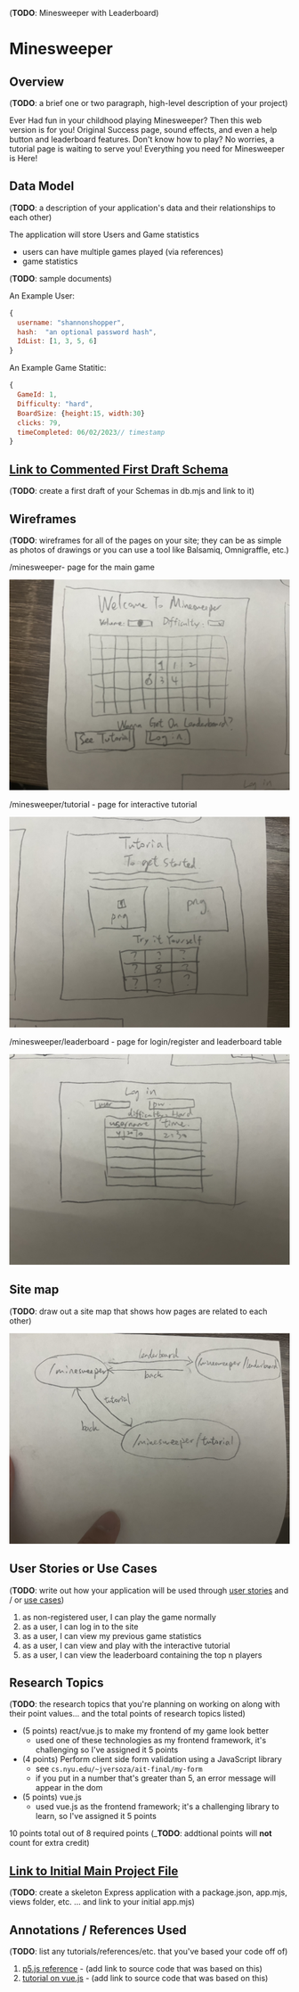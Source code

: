 (__TODO__: Minesweeper with Leaderboard)

# Minesweeper

## Overview

(__TODO__: a brief one or two paragraph, high-level description of your project)

Ever Had fun in your childhood playing Minesweeper? Then this web version is for you! Original Success page, sound effects, and even a help button and leaderboard features. Don't know how to play? No worries, a tutorial page is waiting to serve you! Everything you need for Minesweeper is Here!


## Data Model

(__TODO__: a description of your application's data and their relationships to each other) 

The application will store Users and Game statistics

* users can have multiple games played (via references)
* game statistics

(__TODO__: sample documents)

An Example User:

```javascript
{
  username: "shannonshopper",
  hash:  "an optional password hash",
  IdList: [1, 3, 5, 6]
}
```

An Example Game Statitic:

```javascript
{
  GameId: 1,
  Difficulty: "hard",
  BoardSize: {height:15, width:30}
  clicks: 79,
  timeCompleted: 06/02/2023// timestamp
}
```


## [Link to Commented First Draft Schema](db.mjs) 

(__TODO__: create a first draft of your Schemas in db.mjs and link to it)

## Wireframes

(__TODO__: wireframes for all of the pages on your site; they can be as simple as photos of drawings or you can use a tool like Balsamiq, Omnigraffle, etc.)

/minesweeper- page for the main game

![list create](documentation/minesweeper.JPG)

/minesweeper/tutorial - page for interactive tutorial

![list](documentation/minesweeper-tutorial.JPG)

/minesweeper/leaderboard - page for login/register and leaderboard table

![list](documentation/minesweeper-leaderboard.JPG)

## Site map

(__TODO__: draw out a site map that shows how pages are related to each other)

![list](documentation/path_graph.JPG)

## User Stories or Use Cases

(__TODO__: write out how your application will be used through [user stories](http://en.wikipedia.org/wiki/User_story#Format) and / or [use cases](https://en.wikipedia.org/wiki/Use_case))

1. as non-registered user, I can play the game normally
2. as a user, I can log in to the site
3. as a user, I can view my previous game statistics
4. as a user, I can view and play with the interactive tutorial
5. as a user, I can view the leaderboard containing the top n players

## Research Topics

(__TODO__: the research topics that you're planning on working on along with their point values... and the total points of research topics listed)

* (5 points) react/vue.js to make my frontend of my game look better
    * used one of these technologies as my frontend framework, it's challenging so I've assigned it 5 points
* (4 points) Perform client side form validation using a JavaScript library
    * see <code>cs.nyu.edu/~jversoza/ait-final/my-form</code>
    * if you put in a number that's greater than 5, an error message will appear in the dom
* (5 points) vue.js
    * used vue.js as the frontend framework; it's a challenging library to learn, so I've assigned it 5 points

10 points total out of 8 required points (___TODO__: addtional points will __not__ count for extra credit)


## [Link to Initial Main Project File](app.mjs) 

(__TODO__: create a skeleton Express application with a package.json, app.mjs, views folder, etc. ... and link to your initial app.mjs)

## Annotations / References Used

(__TODO__: list any tutorials/references/etc. that you've based your code off of)

1. [p5.js reference](https://p5js.org/reference/) - (add link to source code that was based on this)
2. [tutorial on vue.js](https://vuejs.org/v2/guide/) - (add link to source code that was based on this)

